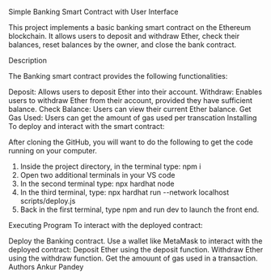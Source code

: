 Simple Banking Smart Contract with User Interface

This project implements a basic banking smart contract on the Ethereum blockchain. It allows users to deposit and withdraw Ether, check their balances, reset balances by the owner, and close the bank contract.

Description

The Banking smart contract provides the following functionalities:

Deposit: Allows users to deposit Ether into their account.
Withdraw: Enables users to withdraw Ether from their account, provided they have sufficient balance.
Check Balance: Users can view their current Ether balance.
Get Gas Used: Users can get the amount of gas used per transcation
Installing
To deploy and interact with the smart contract:

After cloning the GitHub, you will want to do the following to get the code running on your computer.

1. Inside the project directory, in the terminal type: npm i
2. Open two additional terminals in your VS code
3. In the second terminal type: npx hardhat node
4. In the third terminal, type: npx hardhat run --network localhost scripts/deploy.js
5. Back in the first terminal, type npm and run dev to launch the front end.


Executing Program
To interact with the deployed contract:

Deploy the Banking contract.
Use a wallet like MetaMask to interact with the deployed contract:
Deposit Ether using the deposit function.
Withdraw Ether using the withdraw function.
Get the amouunt of gas used in a transaction.
Authors
Ankur Pandey
